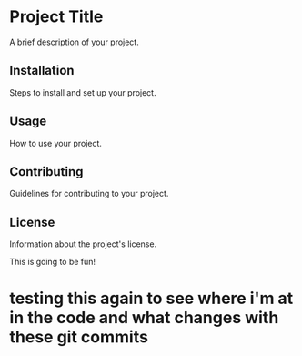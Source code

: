 # Project Title

A brief description of your project.

## Installation

Steps to install and set up your project.

## Usage

How to use your project.

## Contributing

Guidelines for contributing to your project.

## License

Information about the project's license.

This is going to be fun! 

# testing this again to see where i'm at in the code and what changes with these git commits